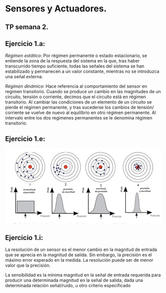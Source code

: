 # Sensores y Actuadores.  
## TP semana 2.  

## Ejercicio 1.a:  

*Régimen estático*: Por régimen permanente o estado estacionario, se entiende la zona de la respuesta del sistema en la que, 
tras haber transcurrido tiempo suficiente, todas las señales del sistema se han estabilizado y permanecen a un valor constante, 
mientras no se introduzca una señal externa. 

  
*Régimen dinámico*: Hace referencia al comportamiento del sensor en regimen transitorio. Cuando se produce un cambio en las
magnitudes de un circuito, tensión o corriente, decimos que el circuito está en régimen transitorio. Al cambiar las condiciones de
un elemento de un circuito se pierde el régimen permanente, y tras sucederse los cambios de tensión/ corriente se vuelve de nuevo al
equilibrio en otro régimen permanente. Al intervalo entre los dos regimenes permanentes se le denomina régimen transitorio. 

## Ejercicio 1.e:  

![alt text](./pre_vs_exa.jpg)

## Ejercicio 1.i:

La resolución de un sensor es el menor cambio en la magnitud de entrada que se aprecia en la magnitud de salida. 
Sin embargo, la precisión es el máximo error esperado en la medida. La resolución puede ser de menor valor que la precisión. 
 
La sensibilidad es la mínima magnitud en la señal de entrada requerida para producir una determinada magnitud en la 
señal de salida, dada una determinada relación señal/ruido, u otro criterio especificado
